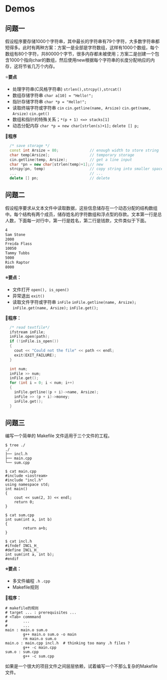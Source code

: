 # Demos

## 问题一

假设程序要存储1000个字符串，其中最长的字符串有79个字符，大多数字符串都短得多。此时有两种方案：方案一是全部是字符数组，这样有1000个数组，每个数组有80个字符，共80000个字节，很多内存都未被使用；方案二是创建一个包含1000个指向char的数组，然后使用new根据每个字符串的长度分配响应的内存，这将节省几万个内存。

:star:**要点**

- 处理字符串(C风格字符串) `strlen(),strcpy(),strcat()`
- 数组存储字符串 `char a[10] = "Hello!";`
- 指针存储字符串 `char *p = "Hello!";`
- 读取终端字符或字符串 `cin` `cin.getline(name, Arsize)`  `cin.get(name, Arsize)`  `cin.get()`
- 数组和指针的特殊关系；`*(p + 1) <=> stacks[1]`
- 动态分配内存 `char *p = new char[strlen(s)+1];` `delete [] p;`

:memo:**程序**

``` C++
  /* save storage */
  const int Arsize = 80;              // enough width to store string
  char temp[Arsize];                  // temporary storage 
  cin.getline(temp, Arsize);          // get a line input
  char *pn = new char[strlen(temp)+1];// new
  strcpy(pn, temp)                    // copy string into smaller space
  ...                                 // ...
  delete [] pn;                       // delete
```

## 问题二

假设程序要求从文本文件中读取数据，这些信息储存在一个动态分配的结构数组中。每个结构有两个成员，储存姓名的字符数组和浮点型的存款。文本第一行是总人数，下面每一对行中，第一行是姓名，第二行是钱款，文件类似于下面。

``` txt
4
Sam Stone
2000
Freida Flass
10050
Tammy Tubbs
5000
Rich Raptor
8000
```

**:star:要点：**

- 文件打开 `open(), is_open()`
- 异常退出 `exit()`
- 读取文件字符或字符串 `inFile` `inFile.getline(name, Arsize);` `inFile.get(name, Arsize);` `inFile.get();`

**:memo:程序：**

``` C++
  /* read textfile*/
  ifstream inFile;
  inFile.open(path);
  if (!inFile.is_open())
  {
    cout << "Could not the file" << path << endl;
    exit(EXIT_FAILURE);
  }

  int num;
  inFile >> num;
  inFile.get();
  for (int i = 0; i < num; i++)
  {
    inFile.getline((p + i)->name, Arsize);
    inFile >> (p + i)->money;
    inFile.get();
  }
```

## 问题三

编写一个简单的 Makefile 文件适用于三个文件的工程。

``` Shell
$ tree ./ 
./
├── incl.h
├── main.cpp
└── sum.cpp

$ cat main.cpp
#include <iostream>
#include "incl.h"
using namespace std;
int main()
{
    cout << sum(2, 3) << endl;
    return 0;
}

$ cat sum.cpp
int sum(int a, int b)
{
        return a+b;
}

$ cat incl.h
#ifndef INCL_H_
#define INCL_H_
int sum(int a, int b);
#endif
```

**:star:要点：**

- 多文件编程 `.h` `.cpp`
- Makefile规则

**:memo:程序：**

```shell
# makefile的规则
# target ... : prerequisites ...
# <Tab> commmand
#       ...
#       ...
main : main.o sum.o
        g++ main.o sum.o -o main
        rm main.o sum.o
main.o : main.cpp incl.h  # thinking too many .h files ?
        g++ -c main.cpp
sum.o : sum.cpp
        g++ -c sum.cpp
```

如果是一个很大的项目文件之间层层依赖，试着编写一个不那么复杂的Makefile文件。
